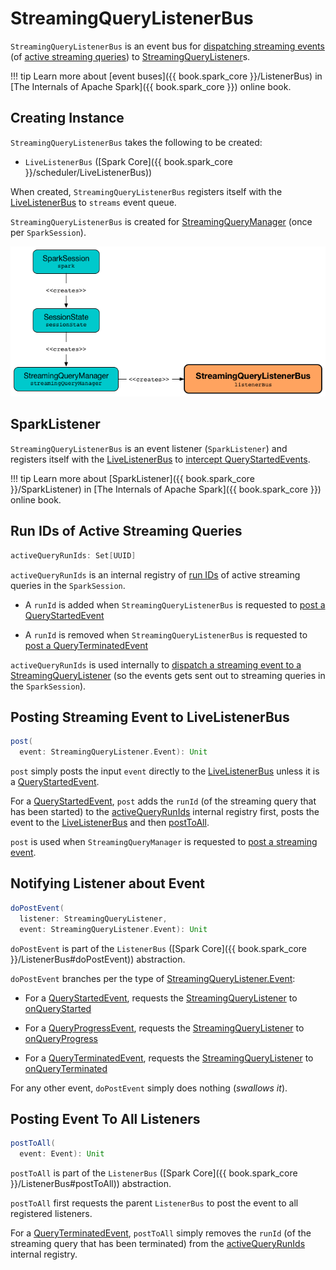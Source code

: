 # StreamingQueryListenerBus

`StreamingQueryListenerBus` is an event bus for [dispatching streaming events](#post) (of [active streaming queries](#activeQueryRunIds)) to [StreamingQueryListener](monitoring/StreamingQueryListener.md)s.

!!! tip
    Learn more about [event buses]({{ book.spark_core }}/ListenerBus) in [The Internals of Apache Spark]({{ book.spark_core }}) online book.

## Creating Instance

`StreamingQueryListenerBus` takes the following to be created:

* <span id="sparkListenerBus"> `LiveListenerBus` ([Spark Core]({{ book.spark_core }}/scheduler/LiveListenerBus))

When created, `StreamingQueryListenerBus` registers itself with the [LiveListenerBus](#sparkListenerBus) to `streams` event queue.

`StreamingQueryListenerBus` is created for [StreamingQueryManager](StreamingQueryManager.md#listenerBus) (once per `SparkSession`).

![StreamingQueryListenerBus is Created Once In SparkSession](images/StreamingQueryListenerBus.png)

## <span id="SparkListener"> SparkListener

`StreamingQueryListenerBus` is an event listener (`SparkListener`) and registers itself with the [LiveListenerBus](#sparkListenerBus) to [intercept QueryStartedEvents](#post).

!!! tip
    Learn more about [SparkListener]({{ book.spark_core }}/SparkListener) in [The Internals of Apache Spark]({{ book.spark_core }}) online book.

## <span id="activeQueryRunIds"> Run IDs of Active Streaming Queries

```scala
activeQueryRunIds: Set[UUID]
```

`activeQueryRunIds` is an internal registry of [run IDs](StreamingQuery.md#runId) of active streaming queries in the `SparkSession`.

* A `runId` is added when `StreamingQueryListenerBus` is requested to [post a QueryStartedEvent](#post)

* A `runId` is removed when `StreamingQueryListenerBus` is requested to [post a QueryTerminatedEvent](#postToAll)

`activeQueryRunIds` is used internally to [dispatch a streaming event to a StreamingQueryListener](#doPostEvent) (so the events gets sent out to streaming queries in the `SparkSession`).

## <span id="post"> Posting Streaming Event to LiveListenerBus

```scala
post(
  event: StreamingQueryListener.Event): Unit
```

`post` simply posts the input `event` directly to the [LiveListenerBus](#sparkListenerBus) unless it is a [QueryStartedEvent](monitoring/StreamingQueryListener.md#QueryStartedEvent).

For a [QueryStartedEvent](monitoring/StreamingQueryListener.md#QueryStartedEvent), `post` adds the `runId` (of the streaming query that has been started) to the [activeQueryRunIds](#activeQueryRunIds) internal registry first, posts the event to the [LiveListenerBus](#sparkListenerBus) and then [postToAll](#postToAll).

`post` is used when `StreamingQueryManager` is requested to [post a streaming event](StreamingQueryManager.md#postListenerEvent).

## <span id="doPostEvent"> Notifying Listener about Event

```scala
doPostEvent(
  listener: StreamingQueryListener,
  event: StreamingQueryListener.Event): Unit
```

`doPostEvent` is part of the `ListenerBus` ([Spark Core]({{ book.spark_core }}/ListenerBus#doPostEvent)) abstraction.

`doPostEvent` branches per the type of [StreamingQueryListener.Event](monitoring/StreamingQueryListener.md#events):

* For a [QueryStartedEvent](monitoring/StreamingQueryListener.md#QueryStartedEvent), requests the [StreamingQueryListener](monitoring/StreamingQueryListener.md) to [onQueryStarted](monitoring/StreamingQueryListener.md#onQueryStarted)

* For a [QueryProgressEvent](monitoring/StreamingQueryListener.md#QueryProgressEvent), requests the [StreamingQueryListener](monitoring/StreamingQueryListener.md) to [onQueryProgress](monitoring/StreamingQueryListener.md#onQueryProgress)

* For a [QueryTerminatedEvent](monitoring/StreamingQueryListener.md#QueryTerminatedEvent), requests the [StreamingQueryListener](monitoring/StreamingQueryListener.md) to [onQueryTerminated](monitoring/StreamingQueryListener.md#onQueryTerminated)

For any other event, `doPostEvent` simply does nothing (_swallows it_).

## <span id="postToAll"> Posting Event To All Listeners

```scala
postToAll(
  event: Event): Unit
```

`postToAll` is part of the `ListenerBus` ([Spark Core]({{ book.spark_core }}/ListenerBus#postToAll)) abstraction.

`postToAll` first requests the parent `ListenerBus` to post the event to all registered listeners.

For a [QueryTerminatedEvent](monitoring/StreamingQueryListener.md#QueryTerminatedEvent), `postToAll` simply removes the `runId` (of the streaming query that has been terminated) from the [activeQueryRunIds](#activeQueryRunIds) internal registry.
